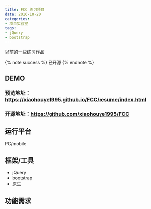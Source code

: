 ```yaml
---
title: FCC 练习项目
date: 2016-10-20
categories:
- 项目实验室
tags: 
- jQuery
- bootstrap
---
```


以前的一些练习作品

{% note success %}
已开源
{% endnote %}

## DEMO

### 预览地址：https://xiaohouye1995.github.io/FCC/resume/index.html

### 开源地址：https://github.com/xiaohouye1995/FCC

## 运行平台
PC/mobile

## 框架/工具
- jQuery
- bootstrap
- 原生

## 功能需求
